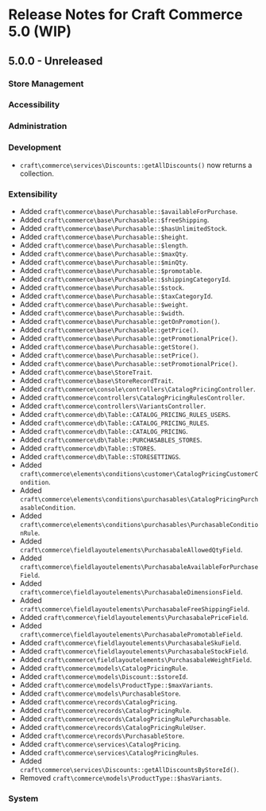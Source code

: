 # Release Notes for Craft Commerce 5.0 (WIP)

## 5.0.0 - Unreleased

### Store Management

### Accessibility

### Administration

### Development
- `craft\commerce\services\Discounts::getAllDiscounts()` now returns a collection.

### Extensibility
- Added `craft\commerce\base\Purchasable::$availableForPurchase`.
- Added `craft\commerce\base\Purchasable::$freeShipping`.
- Added `craft\commerce\base\Purchasable::$hasUnlimitedStock`.
- Added `craft\commerce\base\Purchasable::$height`.
- Added `craft\commerce\base\Purchasable::$length`.
- Added `craft\commerce\base\Purchasable::$maxQty`.
- Added `craft\commerce\base\Purchasable::$minQty`.
- Added `craft\commerce\base\Purchasable::$promotable`.
- Added `craft\commerce\base\Purchasable::$shippingCategoryId`.
- Added `craft\commerce\base\Purchasable::$stock`.
- Added `craft\commerce\base\Purchasable::$taxCategoryId`.
- Added `craft\commerce\base\Purchasable::$weight`.
- Added `craft\commerce\base\Purchasable::$width`.
- Added `craft\commerce\base\Purchasable::getOnPromotion()`.
- Added `craft\commerce\base\Purchasable::getPrice()`.
- Added `craft\commerce\base\Purchasable::getPromotionalPrice()`.
- Added `craft\commerce\base\Purchasable::getStore()`.
- Added `craft\commerce\base\Purchasable::setPrice()`.
- Added `craft\commerce\base\Purchasable::setPromotionalPrice()`.
- Added `craft\commerce\base\StoreTrait`.
- Added `craft\commerce\base\StoreRecordTrait`.
- Added `craft\commerce\console\controllers\CatalogPricingController`.
- Added `craft\commerce\controllers\CatalogPricingRulesController`.
- Added `craft\commerce\controllers\VariantsController`.
- Added `craft\commerce\db\Table::CATALOG_PRICING_RULES_USERS`.
- Added `craft\commerce\db\Table::CATALOG_PRICING_RULES`.
- Added `craft\commerce\db\Table::CATALOG_PRICING`.
- Added `craft\commerce\db\Table::PURCHASABLES_STORES`.
- Added `craft\commerce\db\Table::STORES`.
- Added `craft\commerce\db\Table::STORESETTINGS`.
- Added `craft\commerce\elements\conditions\customer\CatalogPricingCustomerCondition`.
- Added `craft\commerce\elements\conditions\purchasables\CatalogPricingPurchasableCondition`.
- Added `craft\commerce\elements\conditions\purchasables\PurchasableConditionRule`.
- Added `craft\commerce\fieldlayoutelements\PurchasabaleAllowedQtyField`.
- Added `craft\commerce\fieldlayoutelements\PurchasabaleAvailableForPurchaseField`.
- Added `craft\commerce\fieldlayoutelements\PurchasabaleDimensionsField`.
- Added `craft\commerce\fieldlayoutelements\PurchasabaleFreeShippingField`.
- Added `craft\commerce\fieldlayoutelements\PurchasabalePriceField`.
- Added `craft\commerce\fieldlayoutelements\PurchasabalePromotableField`.
- Added `craft\commerce\fieldlayoutelements\PurchasabaleSkuField`.
- Added `craft\commerce\fieldlayoutelements\PurchasabaleStockField`.
- Added `craft\commerce\fieldlayoutelements\PurchasabaleWeightField`.
- Added `craft\commerce\models\CatalogPricingRule`.
- Added `craft\commerce\models\Discount::$storeId`.
- Added `craft\commerce\models\ProductType::$maxVariants`.
- Added `craft\commerce\models\PurchasableStore`.
- Added `craft\commerce\records\CatalogPricing`.
- Added `craft\commerce\records\CatalogPricingRule`.
- Added `craft\commerce\records\CatalogPricingRulePurchasable`.
- Added `craft\commerce\records\CatalogPricingRuleUser`.
- Added `craft\commerce\records\PurchasableStore`.
- Added `craft\commerce\services\CatalogPricing`.
- Added `craft\commerce\services\CatalogPricingRules`.
- Added `craft\commerce\services\Discounts::getAllDiscountsByStoreId()`.
- Removed `craft\commerce\models\ProductType::$hasVariants`.

### System